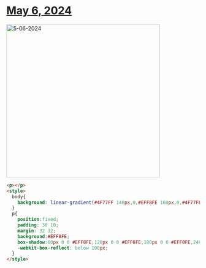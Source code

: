 # [May 6, 2024](https://cssbattle.dev/play/5tiRRNpBoJHnfJJ0N5Wy)

<img src="https://firebasestorage.googleapis.com/v0/b/cssbattleapp.appspot.com/o/user%2Fummd3POvEDfFyeFvVdOMG3OOrwE2%2Ftargets%2Ftarget_qlCMAOz@2x.png?alt=media" width="400" alt="5-06-2024" />

```html
<p></p>
<style>
  body{
    background: linear-gradient(#4F77FF 140px,0,#EFF8FE 160px,0,#4F77FF);
  }
  p{
    position:fixed;
    padding: 30 10;
    margin: 32 32;
    background:#EFF8FE;
    box-shadow:60px 0 0 #EFF8FE,120px 0 0 #EFF8FE,180px 0 0 #EFF8FE,240px 0 0 #EFF8FE,300px 0 0 #EFF8FE;
    -webkit-box-reflect: below 100px;
  }
</style>
```
